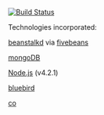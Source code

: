 [![Build Status](https://travis-ci.org/tsdlau/golden-ticket-to-hk.svg?branch=master)](https://travis-ci.org/tsdlau/golden-ticket-to-hk)

Technologies incorporated:

[beanstalkd](http://kr.github.io/beanstalkd/) via [fivebeans](https://github.com/ceejbot/fivebeans)

[mongoDB](https://www.mongodb.com)

[Node.js](https://nodejs.org/en/) (v4.2.1)

[bluebird](http://bluebirdjs.com/docs/getting-started.html)

[co](https://github.com/tj/co)
